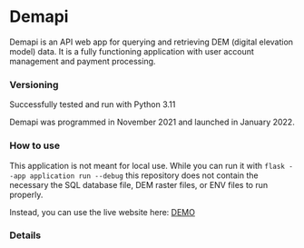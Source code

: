 # Demapi
Demapi is an API web app for querying and retrieving DEM (digital elevation model) data. It is a fully functioning application with user account management and payment processing.


### Versioning

Successfully tested and run with Python 3.11

Demapi was programmed in November 2021 and launched in January 2022.

### How to use

This application is not meant for local use. While you can run it with `flask --app application run --debug` this repository does not contain the necessary the SQL database file, DEM raster files, or ENV files to run properly.

Instead, you can use the live website here: [DEMO](https://demapi.lugtaarde.com)

### Details


